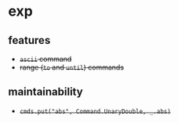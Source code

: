 # exp

## features
- ~~`ascii` command~~
- ~~range (`to` and `until`) commands~~

## maintainability
- ~~`cmds.put("abs", Command.UnaryDouble, _.abs)`~~
